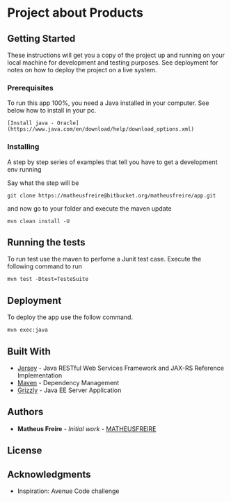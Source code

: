 # Project about Products


## Getting Started

These instructions will get you a copy of the project up and running on your local machine for development and testing purposes. See deployment for notes on how to deploy the project on a live system.

### Prerequisites

To run this app 100%, you need a Java installed in your computer. See below how to install in your pc. 

```
[Install java - Oracle](https://www.java.com/en/download/help/download_options.xml)
```

### Installing

A step by step series of examples that tell you have to get a development env running

Say what the step will be

```
git clone https://matheusfreire@bitbucket.org/matheusfreire/app.git
```
and now go to your folder and execute the maven update
```
mvn clean install -U
```

## Running the tests

To run test use the maven to perfome a Junit test case.
Execute the following command to run

```
mvn test -Dtest=TesteSuite
```

## Deployment

To deploy the app use the follow command.

```
mvn exec:java 
```

## Built With

* [Jersey](https://github.com/jersey/jersey) - Java RESTful Web Services Framework and JAX-RS Reference Implementation
* [Maven](https://maven.apache.org/) - Dependency Management
* [Grizzly](https://github.com/javaee/grizzly) - Java EE Server Application
 

## Authors

* **Matheus Freire** - *Initial work* - [MATHEUSFREIRE](https://github.com/matheusfreire)

## License


## Acknowledgments

* Inspiration: Avenue Code challenge

